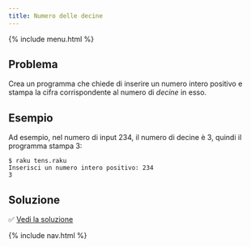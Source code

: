 ```yaml
---
title: Numero delle decine
---
```


{% include menu.html %}

## Problema

Crea un programma che chiede di inserire un numero intero positivo e stampa la cifra corrispondente al numero di _decine_ in esso.

## Esempio

Ad esempio, nel numero di input 234, il numero di decine è 3, quindi il programma stampa 3:

```console
$ raku tens.raku
Inserisci un numero intero positivo: 234
3
```

## Soluzione

✅ [Vedi la soluzione](solution)

{% include nav.html %}